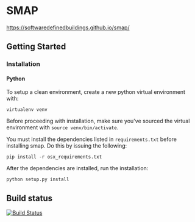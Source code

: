 # SMAP
https://softwaredefinedbuildings.github.io/smap/

## Getting Started

### Installation

#### Python

To setup a clean environment, create a new python virtual environment with:

    virtualenv venv

Before proceeding with installation, make sure you've sourced the virtual environment with `source venv/bin/activate`.

You must install the dependencies listed in `requirements.txt` before installing smap. Do this by issuing the following:

    pip install -r osx_requirements.txt

After the dependencies are installed, run the installation:

    python setup.py install

## Build status 
[![Build Status](https://travis-ci.org/SoftwareDefinedBuildings/smap.svg?branch=master)](https://travis-ci.org/SoftwareDefinedBuildings/smap)
